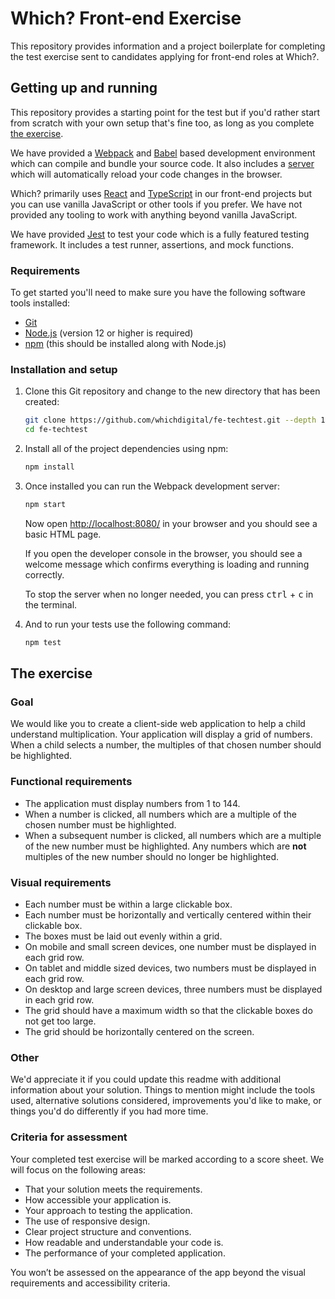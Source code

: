 # Which? Front-end Exercise

This repository provides information and a project boilerplate for completing the test exercise sent to candidates applying for front-end roles at Which?.

## Getting up and running

This repository provides a starting point for the test but if you'd rather start from scratch with your own setup that's fine too, as long as you complete [the exercise](#the-exercise).

We have provided a [Webpack] and [Babel] based development environment which can compile and bundle your source code. It also includes a [server] which will automatically reload your code changes in the browser.

Which? primarily uses [React] and [TypeScript] in our front-end projects but you can use vanilla JavaScript or other tools if you prefer. We have not provided any tooling to work with anything beyond vanilla JavaScript.

We have provided [Jest] to test your code which is a fully featured testing framework. It includes a test runner, assertions, and mock functions.

[React]: https://reactjs.org/
[TypeScript]: https://www.typescriptlang.org/
[Webpack]: https://webpack.js.org/
[Babel]: https://babeljs.io/
[server]: https://github.com/webpack/webpack-dev-server
[Jest]: https://jestjs.io/

### Requirements

To get started you'll need to make sure you have the following software tools installed:

- [Git](https://git-scm.com/)
- [Node.js](https://nodejs.org/en/) (version 12 or higher is required)
- [npm](http://npmjs.com/) (this should be installed along with Node.js)

### Installation and setup

1. Clone this Git repository and change to the new directory that has been created:

    ```sh
    git clone https://github.com/whichdigital/fe-techtest.git --depth 1
    cd fe-techtest
    ```

2. Install all of the project dependencies using npm:

    ```sh
    npm install
    ```

3. Once installed you can run the Webpack development server:

    ```sh
    npm start
    ```

    Now open [http://localhost:8080/](http://localhost:8080/) in your browser and you should see a basic HTML page. 
    
    If you open the developer console in the browser, you should see a welcome message which confirms everything is loading and running correctly.

    To stop the server when no longer needed, you can press <kbd>ctrl</kbd> + <kbd>c</kbd> in the terminal.

4. And to run your tests use the following command:

    ```sh
    npm test
    ```

## The exercise

### Goal

We would like you to create a client-side web application to help a child understand multiplication. Your application will display a grid of numbers. When a child selects a number, the multiples of that chosen number should be highlighted.

### Functional requirements

- The application must display numbers from 1 to 144.
- When a number is clicked, all numbers which are a multiple of the chosen number must be highlighted.
- When a subsequent number is clicked, all numbers which are a multiple of the new number must be highlighted. Any numbers which are **not** multiples of the new number should no longer be highlighted.

### Visual requirements

- Each number must be within a large clickable box.
- Each number must be horizontally and vertically centered within their clickable box.
- The boxes must be laid out evenly within a grid.
- On mobile and small screen devices, one number must be displayed in each grid row.
- On tablet and middle sized devices, two numbers must be displayed in each grid row.
- On desktop and large screen devices, three numbers must be displayed in each grid row.
- The grid should have a maximum width so that the clickable boxes do not get too large.
- The grid should be horizontally centered on the screen.

### Other

We'd appreciate it if you could update this readme with additional information about your solution. Things to mention might include the tools used, alternative solutions considered, improvements you'd like to make, or things you'd do differently if you had more time.

### Criteria for assessment

Your completed test exercise will be marked according to a score sheet. We will focus on the following areas:

* That your solution meets the requirements.
* How accessible your application is.
* Your approach to testing the application.
* The use of responsive design.
* Clear project structure and conventions.
* How readable and understandable your code is.
* The performance of your completed application.

You won’t be assessed on the appearance of the app beyond the visual requirements and accessibility criteria.
